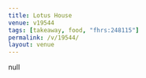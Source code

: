 ```yaml
---
title: Lotus House
venue: v19544
tags: [takeaway, food, "fhrs:248115"]
permalink: /v/19544/
layout: venue
---
```

null